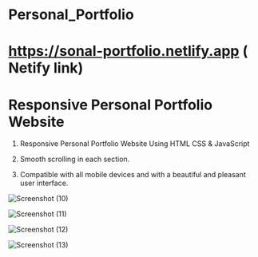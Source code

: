 # Personal_Portfolio

 # https://sonal-portfolio.netlify.app ( Netify link)

# Responsive Personal Portfolio Website 

1. Responsive Personal Portfolio Website Using HTML CSS & JavaScript

2. Smooth scrolling in each section.

3. Compatible with all mobile devices and with a beautiful and pleasant user interface.


![Screenshot (10)](https://user-images.githubusercontent.com/53908313/189478529-b98a1a23-4073-44ec-a87f-b87e74ad48e3.png)

![Screenshot (11)](https://user-images.githubusercontent.com/53908313/189478565-d51e7cee-deb8-4efe-b94a-71ee5b5f58cc.png)

![Screenshot (12)](https://user-images.githubusercontent.com/53908313/189478572-3852d01a-15a4-4169-933d-ae2470e6dff1.png)

![Screenshot (13)](https://user-images.githubusercontent.com/53908313/189478576-1fd11069-f2a5-4c6c-8ff7-47e1b6ece5c6.png)
